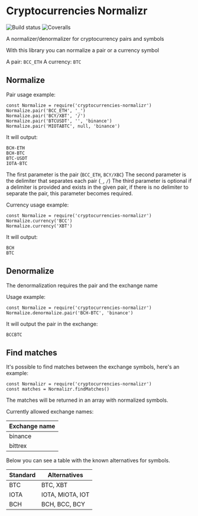 Cryptocurrencies Normalizr
==========================

![Build status](https://img.shields.io/circleci/project/github/LuanP/cryptocurrencies-normalizr.svg)
![Coveralls](https://img.shields.io/coveralls/github/LuanP/cryptocurrencies-normalizr.svg)

A normalizer/denormalizer for cryptocurrency pairs and symbols

With this library you can normalize a pair or a currency symbol

A pair: `BCC_ETH`
A currency: `BTC`

Normalize
---------

Pair usage example:

    const Normalize = require('cryptocurrencies-normalizr')
    Normalize.pair('BCC_ETH', '_')
    Normalize.pair('BCY/XBT', '/')
    Normalize.pair('BTCUSDT', '', 'binance')
    Normalize.pair('MIOTABTC', null, 'binance')

It will output:

    BCH-ETH
    BCH-BTC
    BTC-USDT
    IOTA-BTC

The first parameter is the pair (`BCC_ETH`, `BCY/XBC`)
The second parameter is the delimiter that separates each pair (`_`, `/`)
The third parameter is optional if a delimiter is provided and exists in the given pair, if there is no delimiter to separate the pair, this parameter becomes required.

Currency usage example:

    const Normalize = require('cryptocurrencies-normalizr')
    Normalize.currency('BCC')
    Normalize.currency('XBT')

It will output:

    BCH
    BTC

Denormalize
-----------

The denormalization requires the pair and the exchange name

Usage example:

    const Normalize = require('cryptocurrencies-normalizr')
    Normalize.denormalize.pair('BCH-BTC', 'binance')

It will output the pair in the exchange:

    BCCBTC

Find matches
------------

It's possible to find matches between the exchange symbols, here's an example:

    const Normalizr = require('cryptocurrencies-normalizr')
    const matches = Normalizr.findMatches()

The matches will be returned in an array with normalized symbols.

Currently allowed exchange names:

| Exchange name |
|---------------|
| binance       |
| bittrex       |

Below you can see a table with the known alternatives
for symbols.

| Standard | Alternatives     |
|----------|------------------|
| BTC      | BTC, XBT         |
| IOTA     | IOTA, MIOTA, IOT |
| BCH      | BCH, BCC, BCY    |
